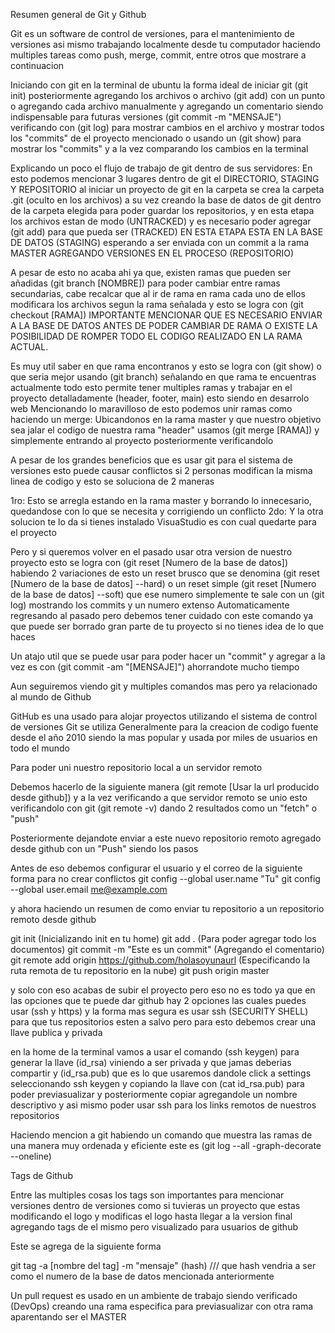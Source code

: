 Resumen general de Git y Github

Git es un software de control de versiones, para el mantenimiento de versiones asi mismo trabajando localmente desde tu computador haciendo multiples tareas como push, merge, commit, entre otros que mostrare a continuacion

Iniciando con git en la terminal de ubuntu la forma ideal de iniciar git (git init) posteriormente agregando los archivos o archivo (git add) con un punto o agregando cada archivo manualmente y agregando un comentario siendo indispensable para futuras versiones (git commit -m "MENSAJE") verificando con (git log) para mostrar cambios en el archivo y mostrar todos los "commits" de el proyecto mencionado o usando un (git show) para mostrar los "commits" y a la vez comparando los cambios en la terminal 

Explicando un poco el flujo de trabajo de git dentro de sus servidores: En esto podemos mencionar 3 lugares dentro de git el DIRECTORIO, STAGING Y REPOSITORIO 
al iniciar un proyecto de git en la carpeta se crea la carpeta .git (oculto en los archivos) a su vez creando la base de datos de git dentro de la carpeta elegida para poder guardar los repositorios, y en esta etapa los archivos estan de modo (UNTRACKED) y es necesario poder agregar (git add) para que pueda ser (TRACKED)  EN ESTA ETAPA ESTA EN LA BASE DE DATOS (STAGING) esperando a ser enviada con un commit  a la rama MASTER AGREGANDO VERSIONES EN EL PROCESO (REPOSITORIO)

A pesar de esto no acaba ahi ya que, existen ramas que pueden ser añadidas (git branch [NOMBRE]) para poder cambiar entre ramas secundarias, cabe recalcar que al ir de rama en rama cada uno de ellos modificara los archivos segun la rama señalada y esto se logra con (git checkout [RAMA]) IMPORTANTE MENCIONAR QUE ES NECESARIO ENVIAR A LA BASE DE DATOS ANTES DE PODER CAMBIAR DE RAMA O EXISTE LA POSIBILIDAD DE ROMPER TODO EL CODIGO REALIZADO EN LA RAMA ACTUAL.
           
Es muy util saber en que rama encontranos y esto se logra con (git show) o que seria mejor usando (git branch) señalando en que rama te encuentras actualmente
todo esto permite tener multiples ramas y trabajar en el proyecto detalladamente (header, footer, main) esto siendo en desarrolo web
Mencionando lo maravilloso de esto podemos unir ramas como haciendo un merge: Ubicandonos en la rama master y que nuestro objetivo sea jalar el codigo de nuestra rama "header" usamos (git merge [RAMA]) y simplemente entrando al proyecto posteriormente verificandolo

A pesar de los grandes beneficios que es usar git para el sistema de versiones esto puede causar conflictos si 2 personas modifican la misma linea de codigo
y esto se soluciona de 2 maneras 

1ro: Esto se arregla estando en la rama master y borrando lo innecesario, quedandose con lo que se necesita y corrigiendo un conflicto
2do: Y la otra solucion te lo da si tienes instalado VisuaStudio es con cual quedarte para el proyecto

Pero y si queremos volver en el pasado usar otra version de nuestro proyecto esto se logra con (git reset [Numero de la base de datos]) habiendo 2 variaciones de esto un reset brusco que se denomina (git reset [Numero de la base de datos] --hard) o un reset simple (git reset [Numero de la base de datos] --soft) que ese numero simplemente te sale con un (git log) mostrando los commits y un numero extenso
Automaticamente regresando al pasado pero debemos tener cuidado con este comando ya que puede ser borrado gran parte de tu proyecto si no tienes idea de lo que haces

Un atajo util que se puede usar para poder hacer un "commit" y agregar a la vez es con (git commit -am "[MENSAJE]") ahorrandote mucho tiempo

Aun seguiremos viendo git y multiples comandos mas pero ya relacionado al mundo de Github

GitHub es una usado para alojar proyectos utilizando el sistema de control de versiones Git se utiliza Generalmente para la creacion de codigo fuente desde el año 2010 siendo la mas popular y usada por miles de usuarios en todo el mundo 

Para poder uni nuestro repositorio local a un servidor remoto 

Debemos hacerlo de la siguiente manera (git remote [Usar la url producido desde github]) y a la vez verificando a que servidor remoto se unio esto verificandolo con git (git remote -v) dando 2 resultados como un "fetch" o "push"

Posteriormente dejandote enviar a este nuevo repositorio remoto agregado desde github con un "Push" siendo los pasos

Antes de eso debemos configurar el usuario y el correo de la siguiente forma para no crear conflictos
git config --global user.name "Tu"
git config --global user.email me@example.com

y ahora haciendo un resumen de como enviar tu repositorio a un repositorio remoto desde github

git init (Inicializando init en tu home)
git add . (Para poder agregar todo los documentos)
git commit -m "Este es un commit" (Agregando el comentario)
git remote add origin https://github.com/holasoyunaurl (Especificando la ruta remota de tu repositorio en la nube)
git push origin master

y solo con eso acabas de subir el proyecto pero eso no es todo ya que en las opciones que te puede dar github hay 2 opciones las cuales puedes usar (ssh y https)
y la forma mas segura es usar ssh (SECURITY SHELL) para que tus repositorios esten a salvo pero para esto debemos crear una llave publica y privada 

en la home de la terminal vamos a usar el comando (ssh keygen) para generar la llave (id_rsa) viniendo a ser privada y que jamas deberias compartir y (id_rsa.pub) que es lo que usaremos dandole click a settings seleccionando ssh keygen y copiando la llave con (cat id_rsa.pub) para poder previasualizar y posteriormente copiar agregandole un nombre descriptivo y asi mismo poder usar ssh para los links remotos de nuestros repositorios 

Haciendo mencion a git habiendo un comando que muestra las ramas de una manera muy ordenada y eficiente este es (git log --all -graph-decorate --oneline) 

Tags de Github

Entre las multiples cosas los tags son importantes para mencionar versiones dentro de versiones como si tuvieras un proyecto que estas modificando el logo y modificas el logo hasta llegar a la version final agregando tags de el mismo pero visualizado para usuarios de github

Este se agrega de la siguiente forma

git tag -a [nombre del tag] -m "mensaje" (hash) /// que hash vendria a ser como el numero de la base de datos mencionada anteriormente 













Un pull request es usado en un ambiente de trabajo siendo verificado (DevOps) creando una rama especifica para previasualizar con otra rama aparentando ser el MASTER
